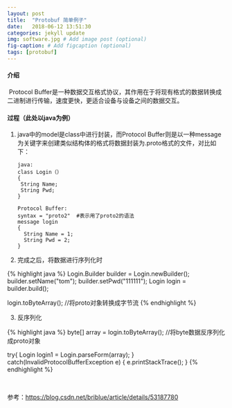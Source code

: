 ```yaml
---
layout: post
title:  "Protobuf 简单例子"
date:   2018-06-12 13:51:30
categories: jekyll update
img: software.jpg # Add image post (optional)
fig-caption: # Add figcaption (optional)
tags: [protobuf]
---
```



#### 介绍

​	Protocol Buffer是一种数据交互格式协议，其作用在于将现有格式的数据转换成二进制进行传输，速度更快，更适合设备与设备之间的数据交互。

#### 过程（此处以java为例）

1. java中的model是class中进行封装，而Protocol Buffer则是以一种message为关键字来创建类似结构体的格式将数据封装为.proto格式的文件，对比如下：

   ```
   java:
   class Login（）
   {
   	String Name;
   	String Pwd;
   }

   Protocol Buffer:
   syntax = "proto2"  #表示用了proto2的语法
   message login
   {
     String Name = 1;
     String Pwd = 2;
   }

   ```

2. 完成之后，将数据进行序列化时

{% highlight java %}
   Login.Builder builder = Login.newBuilder();
   	builder.setName("tom");
   	builder.setPwd("111111");
   	Login login = builder.build();

   login.toByteArray();  //将proto对象转换成字节流
{% endhighlight %}

3. 反序列化

{% highlight java %}
   byte[] array = login.toByteArray();  //将byte数据反序列化成proto对象

   try{
     Login login1 = Login.parseForm(array);
   } catch(InvalidProtocolBufferException e) {
     e.printStackTrace();
   }
{% endhighlight %}

   ​


参考：https://blog.csdn.net/briblue/article/details/53187780